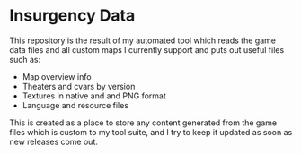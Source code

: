 # Insurgency Data
This repository is the result of my automated tool which reads the game data files and all custom maps I currently support and puts out useful files such as:

* Map overview info
* Theaters and cvars by version
* Textures in native and and PNG format
* Language and resource files

This is created as a place to store any content generated from the game files which is custom to my tool suite, and I try to keep it updated as soon as new releases come out.
